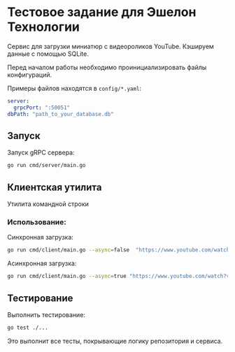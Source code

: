 # Тестовое задание для Эшелон Технологии

Сервис для загрузки миниатюр с видеороликов YouTube.
Кэшируем данные с помощью SQLite.

Перед началом работы необходимо проинициализировать файлы конфигураций.

Примеры файлов находятся в `config/*.yaml`:

   ```yaml
   server:
     grpcPort: ":50051"
   dbPath: "path_to_your_database.db"
   ```

## Запуск

Запуск gRPC сервера:

   ```bash
   go run cmd/server/main.go
   ```

## Клиентская утилита

Утилита командной строки

### Использование:

Синхронная загрузка:

   ```bash
   go run cmd/client/main.go --async=false  "https://www.youtube.com/watch?v=-gYpCIbZjUQ&list=LL&index=23" "https://www.youtube.com/watch?v=rhjiANJVR6g&list=LL&index=24"
   ```

Асинхронная загрузка:

   ```bash
   go run cmd/client/main.go --async=true "https://www.youtube.com/watch?v=rhjiANJVR6g&list=LL&index=24" "https://www.youtube.com/watch?v=-gYpCIbZjUQ&list=LL&index=23"
   ```

## Тестирование

Выполнить тестирование:

```bash
go test ./...
```
Это выполнит все тесты, покрывающие логику репозитория и сервиса.

